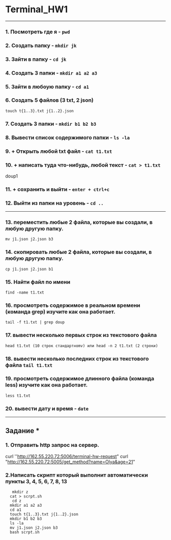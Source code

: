 # Terminal_HW1
___
### 1. Посмотреть где я - `pwd`
### 2. Создать папку - `mkdir jk`
### 3. Зайти в папку - `cd jk`
### 4. Создать 3 папки - `mkdir a1 a2 a3`
### 5. Зайти в любоую папку - `сd a1`
### 6. Создать 5 файлов (3 txt, 2 json) 
   `touch t{1..3}.txt j{1..2}.json`
### 7. Создать 3 папки - `mkdir b1 b2 b3`
### 8. Вывести список содержимого папки - `ls -la`
### 9. + Открыть любой txt файл - `cat t1.txt`
### 10. + написать туда что-нибудь, любой текст - `cat > t1.txt` 
doup1
### 11. + сохранить и выйти - `enter + ctrl+c`
### 12. Выйти из папки на уровень - `cd ..`
___
### 13. переместить любые 2 файла, которые вы создали, в любую другую папку. 
`mv j1.json j2.json b3`
### 14. скопировать любые 2 файла, которые вы создали, в любую другую папку.
`cp j1.json j2.json b1`
### 15. Найти файл по имени
`find -name t1.txt`
### 16. просмотреть содержимое в реальном времени (команда grep) изучите как она работает.
`tail -f t1.txt | grep doup`
### 17. вывести несколько первых строк из текстового файла
`head t1.txt (10 строк стандартноmv) или head -n 2 t1.txt (2 строки)`
### 18. вывести несколько последних строк из текстового файла `tail t1.txt`
### 19. просмотреть содержимое длинного файла (команда less) изучите как она работает.
`less t1.txt`
### 20. вывести дату и время - `date`
___
## Задание *
### 1. Отправить http запрос на сервер.
curl ''http://162.55.220.72:5006/terminal-hw-request"
curl "http://162.55.220.72:5005/get_method?name=Olya&age=21"
### 2.Написать скрипт который выполнит автоматически пункты 3, 4, 5, 6, 7, 8, 13
	   mkdir z
      cat > scrpt.sh
	   cd z
      mkdir a1 a2 a3
      cd a1
      touch t{1..3}.txt j{1..2}.json
      mkdir b1 b2 b3
      ls -la
      mv j1.json j2.json b3
      bash scrpt.sh

